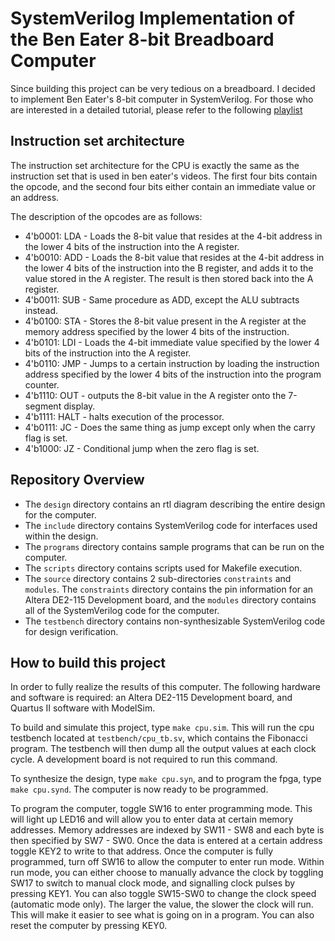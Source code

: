 # SystemVerilog Implementation of the Ben Eater 8-bit Breadboard Computer

Since building this project can be very tedious on a breadboard. I decided to implement Ben Eater's 8-bit computer in SystemVerilog. For those who are interested in a detailed tutorial, please refer to the following [playlist](https://www.youtube.com/watch?v=HyznrdDSSGM&list=PLowKtXNTBypGqImE405J2565dvjafglHU)

## Instruction set architecture

The instruction set architecture for the CPU is exactly the same as the instruction set that is used in ben eater's videos. The first four bits contain the opcode, and the second four bits either contain an immediate value or an address.

The description of the opcodes are as follows:
* 4'b0001: LDA - Loads the 8-bit value that resides at the 4-bit address in the lower 4 bits of the instruction into the A register.
* 4'b0010: ADD - Loads the 8-bit value that resides at the 4-bit address in the lower 4 bits of the instruction into the B register, and adds it to the value stored in the A register. The result is then stored back into the A register.
* 4'b0011: SUB - Same procedure as ADD, except the ALU subtracts instead.
* 4'b0100: STA - Stores the 8-bit value present in the A register at the memory address specified by the lower 4 bits of the instruction.
* 4'b0101: LDI - Loads the 4-bit immediate value specified by the lower 4 bits of the instruction into the A register.
* 4'b0110: JMP - Jumps to a certain instruction by loading the instruction address specified by the lower 4 bits of the instruction into the program counter.
* 4'b1110: OUT - outputs the 8-bit value in the A register onto the 7-segment display.
* 4'b1111: HALT - halts execution of the processor.
* 4'b0111: JC - Does the same thing as jump except only when the carry flag is set.
* 4'b1000: JZ - Conditional jump when the zero flag is set.

## Repository Overview
* The ```design``` directory contains an rtl diagram describing the entire design for the computer.
* The ```include``` directory contains SystemVerilog code for interfaces used within the design.
* The ```programs``` directory contains sample programs that can be run on the computer.
* The ```scripts``` directory contains scripts used for Makefile execution.
* The ```source``` directory contains 2 sub-directories ```constraints``` and ```modules```. The ```constraints``` directory contains the pin information for an Altera DE2-115 Development board, and the ```modules``` directory contains all of the SystemVerilog code for the computer.
* The ```testbench``` directory contains non-synthesizable SystemVerilog code for design verification.

## How to build this project
In order to fully realize the results of this computer. The following hardware and software is required: an Altera DE2-115 Development board, and Quartus II software with ModelSim.

To build and simulate this project, type ```make cpu.sim```. This will run the cpu testbench located at ```testbench/cpu_tb.sv```, which contains the Fibonacci program. The testbench will then dump all the output values at each clock cycle. A development board is not required to run this command.

To synthesize the design, type ```make cpu.syn```, and to program the fpga, type ```make cpu.synd```. The computer is now ready to be programmed.

To program the computer, toggle SW16 to enter programming mode. This will light up LED16 and will allow you to enter data at certain memory addresses. Memory addresses are indexed by SW11 - SW8 and each byte is then specified by SW7 - SW0. Once the data is entered at a certain address toggle KEY2 to write to that address. Once the computer is fully programmed, turn off SW16 to allow the computer to enter run mode. Within run mode, you can either choose to manually advance the clock by toggling SW17 to switch to manual clock mode, and signalling clock pulses by pressing KEY1. You can also toggle SW15-SW0 to change the clock speed (automatic mode only). The larger the value, the slower the clock will run. This will make it easier to see what is going on in a program. You can also reset the computer by pressing KEY0.
